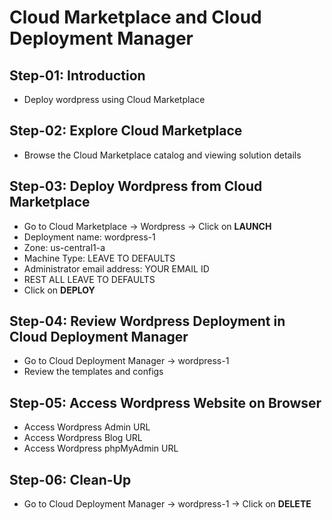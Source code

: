 # Cloud Marketplace and Cloud Deployment Manager

## Step-01: Introduction
- Deploy wordpress using Cloud Marketplace

## Step-02: Explore Cloud Marketplace
- Browse the Cloud Marketplace catalog and viewing solution details

## Step-03: Deploy Wordpress from Cloud Marketplace
- Go to Cloud Marketplace -> Wordpress -> Click on **LAUNCH**
- Deployment name: wordpress-1
- Zone: us-central1-a
- Machine Type: LEAVE TO DEFAULTS
- Administrator email address: YOUR EMAIL ID 
- REST ALL LEAVE TO DEFAULTS
- Click on **DEPLOY**

## Step-04: Review Wordpress Deployment in Cloud Deployment Manager
- Go to Cloud Deployment Manager -> wordpress-1
- Review the templates and configs

## Step-05: Access Wordpress Website on Browser
- Access Wordpress Admin URL
- Access Wordpress Blog URL
- Access Wordpress phpMyAdmin URL


## Step-06: Clean-Up
- Go to Cloud Deployment Manager -> wordpress-1 -> Click on **DELETE**